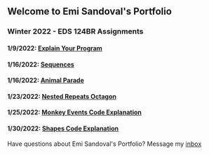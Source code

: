 ## Welcome to Emi Sandoval's Portfolio

### Winter 2022 - EDS 124BR Assignments

#### 1/9/2022: [Explain Your Program](https://youtu.be/jDI9WvAlDuU)

#### 1/16/2022: [Sequences](https://youtu.be/vgy-rtCBqCQ)

#### 1/16/2022: [Animal Parade](https://youtu.be/xoRiPv3JasA)

#### 1/23/2022: [Nested Repeats Octagon](https://youtu.be/rM2W9L4S4UQ)

#### 1/25/2022: [Monkey Events Code Explanation](https://youtu.be/sBhJ8bMwk5Y)

#### 1/30/2022: [Shapes Code Explanation](https://youtu.be/WA7f2j1eFjg)




















Have questions about Emi Sandoval's Portfolio? Message my [inbox](mailto:emisandoval48@gmail.com)

